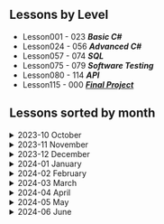 ## Lessons by Level
- Lesson001 - 023 ***Basic C#***
- Lesson024 - 056 ***Advanced C#***
- Lesson057 - 074 ***SQL***
- Lesson075 - 079 ***Software Testing***
- Lesson080 - 114 ***API***
- Lesson115 - 000 ***[Final Project](/Lesson0115/)***

## Lessons sorted by month

<details>
<summary>2023-10 October</summary>

#### [Lesson 1 (2023-10-30)](/Lesson0001)

- Variables and Printing out to Console

#### [Lesson 2 (2023-10-31)](/Lesson0002)

- Strings

</details>

<details>
<summary>2023-11 November</summary>

#### [Lesson 3 (2023-11-06)](/Lesson0003)

- Conditionals IF

#### [Lesson 4 (2023-11-07)](/Lesson0004)

- Conditionals Switch
- Switch expression

#### [Lesson 5 (2023-11-08)](/Lesson0005)

- String manipulation

#### [Lesson 6 (2023-11-09)](/Lesson0006/ReadMe.md)

- Going over the completed left over tasks from other days

#### [Lesson 7 (2023-11-13)](/Lesson0007)

- While loop
- Continuation is in Lesson 8

#### [Lesson 8 (2023-11-14)](/Lesson0008)

- Do While loop
- Task numeration continues in Lesson 7

#### [Lesson 9 (2023-11-15)](/Lesson0009)

- Methods
- Recursion

#### [Lesson 10 (2023-11-16)](/Lesson0010)

- REF and OUT in Functions

#### [Lesson 11 (2023-11-20)](/Lesson0011)

- For Loop

#### [Lesson 12 (2023-11-21)](/Lesson0012)

- Debugging
- StringBuilder
- StopWatch

#### [Lesson 13 (2023-11-22)](/Lesson0013)

- Arrays
- String Array functions

#### [Lesson 14 (2023-11-23)](/Lesson0014)

- Multidimensional Arrays
- Foreach loop
    - Haven't completed Project1 (Tic Tac Toe)

#### [Lesson 15 (2023-11-27)](/Lesson0015/ReadMe.md)

- Continuation of Lesson14

#### [Lesson 16 (2023-11-28)](/Lesson0016)

- Lists

#### [Lesson 17 (2023-11-29)](/Lesson0017)

- Random variable and it methods
--
- Haven't completed Task3 (Improve Tic Tac Toe)

#### [Lesson 18 (2023-11-30)](/Lesson0018/ReadMe.md)

- Finishing up tasks that were left uncompleted
</details>

<details>
<summary>2023-12 December</summary>

#### [Lesson 19 (2023-12-04)](/Lesson0019/)

- Dictionary
    - Haven't completed Task3.3 and Task4

#### [Lesson 20 (2023-12-05)](/Lesson0020/)

- Project - Brain War

#### [Lesson 21 (2023-12-06)](/Lesson0020/)

- Project - Brain War (Continuing project)

#### [Lesson 22 (2023-12-07)](/Lesson0020/)

- Project - Brain War (Continuing project. Doing Advanced stuff)
- Need to Complete multi-theme function

#### [Lesson 23 (2023-12-11)](/Lesson0020/)

- Project - Brain War. Presentation

#### [Lesson 24 (2023-12-12)](/Lesson0024/)

- OOP (Object Oriented Programming)

#### [Lesson 25 (2023-12-13)](/Lesson0024/)

- Completing all tasks that was left in Lesson24

#### [Lesson 26 (2023-12-14)](/Lesson0026/)

- Methods in Class
- Method overloading
- Additional task (Not Completed)

#### [Lesson 27 (2023-12-18)](/Lesson0027/)

- Class inheritance
- Virtual methods

#### [Lesson 28 (2023-12-19)](/Lesson0027/)

- Continuing Lesson27
    - Task2 3rd subtask not done
    - Task4 2nd subtask not done

#### [Lesson 29 (2023-12-20)](/Lesson0029/)

- Abstraction

#### [Lesson 30 (2023-12-21)](/Lesson0030/)

- Accessibility (Access modifiers)
    - Task 2 and 4 not completed

#### [Lesson 31 (2023-12-27)](/Lesson0031/)

- Stream
    - File class
    - StreamReader/StreamWriter
    - FileStream
        - Task 3 not completed

#### [Lesson 32 (2023-12-28)](/Lesson0032/)

- Generics

</details>

<details>
<summary>2024-01 January</summary>

#### [Lesson 33 (2024-01-02)](/Lesson0033/)

- Generics
    - Continuation
    - New Tasks

#### [Lesson 34 (2024-01-03)](/Lesson0034/)

- Generics
    - Continuation
    - New Tasks

#### [Lesson 35 (2024-01-04)](/Lesson0035/)

- Exception Handeling (Try Catch Finally)
- Custom exceptions

#### [Lesson 36 (2024-01-08)](/Lesson0036/)

- this keyword
- Extensions methods

#### [Lesson 37 (2024-01-09)](/Lesson0037/)

- Delegates
- Anonymous Methods
    - Task2 and 3 ***NOT*** Completed

#### [Lesson 38 (2024-01-10)](/Lesson0037/)

- **Continuation** of ***Lesson37***
- Delegates
- Anonymous Methods

#### [Lesson 39 (2024-01-11)](/Lesson0039/)

- lambda expressions
- LINQ

#### [Lesson 40 (2024-01-15)](/Lesson0040/)

- Continuing Lesson 39 tasks for first half (2h)
- Interfaces
    - IComparable

#### [Lesson 41 (2024-01-16)](/Lesson0041/)

- Continuing Lesson 40 tasks first half of lesson
- Additional Tasks

#### [Lesson 42 (2024-01-17)](/Lesson0042/)

- Continuing [Lesson41](/Lesson41/) tasks
- Started Project - ***ATM***

#### [Lesson 43 (2024-01-18)](/Lesson0042/)

- Continuing Project - ***ATM***

#### [Lesson 44 (2024-01-22)](/Lesson0042/)

- Continuing Project - ***ATM***

#### [Lesson 45 (2024-01-23)](/Lesson0042/)

- Continuing Project - ***ATM***

#### [Lesson 46 (2024-01-24)](/Lesson0042/)

- Continuing Project - ***ATM***
- Presnetation
- Bug fixes
    - Need to make advanced stuff

#### [Lesson 47 (2024-01-25)](/Lesson0042/)

- Project - ***ATM*** Presnetations

#### [Lesson 48 (2024-01-29)](/Lesson0048/)

- Async programming
    - Threads
    - await

#### [Lesson 49 (2024-01-30)](/Lesson0049/)

- Async programming
    - Threads
    - await
- Software Architecture
    - Theory only

#### [Lesson 50 (2024-01-31)](/Lesson0050/)

- Advanced C# Exam
</details>

<details>
<summary>2024-02 February</summary>

#### [Lesson 51 (2024-02-01)](/Lesson0050/)

- Advanced C# Exam

#### [Lesson 52 (2024-02-05)](/Lesson0050/)

- Advanced C# Exam

#### [Lesson 53 (2024-02-06)](/Lesson0050/)

- Advanced C# Exam

#### [Lesson 54 (2024-02-07)](/Lesson0050/)

- Advanced C# Exam

#### [Lesson 55 (2024-02-08)](/Lesson0050/)

- Advanced C# Exam

#### [Lesson 56 (2024-02-12)](/Lesson0050/)

- Advanced C# Exam
    - ***Presentation***

#### [Lesson 57 (2024-02-13)](/Lesson0057/)

- DB

#### [Lesson 58 (2024-02-13)](/Lesson0058/)

- DBMS (Database Managament Systems)
    - Wider use of WHERE statment
    - GROUP BY

#### [Lesson 59 (2024-02-14)](/Lesson0059/)

- SQL Joins

#### [Lesson 60 (2024-02-15)](/Lesson0060/)

- SQL Joins more advanced

#### [Lesson 61 (2024-02-19)](/Lesson0061/)

- Database design

#### [Lesson 62 (2024-02-20)](/Lesson0062/)

- Entity Framwork core

#### [Lesson 63 (2024-02-21)](/Lesson0062/)

- Continuing DB
    - CRUD
        - Need to redo DB relationship
        - Rewrite Code

#### [Lesson 64 (2024-02-22)](/Lesson0064/)

- NoSql
- [MongoDB](https://cloud.mongodb.com)

#### [Lesson 65 (2024-02-26)](/Lesson0065/)

- [MongoDB](https://cloud.mongodb.com)

#### [Lesson 66 (2024-02-27)](/Lesson0066/)

- Entity framework
    - Many to Many relationship

#### [Lesson 67 (2024-02-28)](/Lesson0066/)

- Entity framework (***Continuing***)
    - Many to Many relationship

#### [Lesson 68 (2024-02-29)](/Lesson0068/)

- Entity framework
    - Lazy and Eager Loading
- Micro-ORM vs ORM (***O***bject***R***elation***M***apping)
    - Entity Framework Core is ORM
    - Dapper is Micro-ORM

</details>

<details>
<summary>2024-03 March</summary>

#### [Lesson 69 (2024-03-04)](/Lesson0069/)

- Dapper (Mico-ORM)

#### [Lesson 70 (2024-03-05)](/Lesson0069/)

- Repetition of DBs

#### [Lesson 71 (2024-03-06)](/Lesson0071/)

- DB exams

#### [Lesson 72 (2024-03-07)](/Lesson0071/)

- DB exams ***Continuation***

#### [Lesson 73 (2024-03-12)](/Lesson0071/)

- DB exams ***Continuation***

#### [Lesson 74 (2024-03-13)](/Lesson0071/)

- DB exams ***Presentation***

#### [Lesson 75 (2024-03-14)](/Lesson0075/)

- Software Testing
    - Unit Testing ***(Need to be completed)***

#### [Lesson 76 (2024-03-18)](/Lesson0076/)

- Software Testing
    - Integration Testing

#### [Lesson 77 (2024-03-19)](/Lesson0076/)

- Software Testing
    - Integration Testing

#### [Lesson 78 (2024-03-20)](/Lesson0078/)

- Software Testing
    - Mocking

#### [Lesson 79 (2024-03-21)](/Lesson0078/)

- Software Testing

#### [Lesson 80 (2024-03-25)](/Lesson0080/)

- .NET API
    - REST API

#### [Lesson 81 (2024-03-26)](/Lesson0081/)

- .NET API
    - Lesson 80 Revision
    - ***Mini API***
    - ***Dependecy injection***

#### [Lesson 82 (2024-03-27)](/Lesson0081/)

- .NET API
    - ***Mini API***
    - ***Dependecy injection***
    - ***Continuation***

#### [Lesson 83 (2024-03-28)](/Lesson0081/)

- .NET API
    - ***Mini API***
    - ***Dependecy injection***
    - ***Continuation***
    - ***Additional Tasks***

</details>
<details>
<summary>2024-04 April</summary>

#### [Lesson 84 (2024-04-02)](/Lesson0084/)

- .NET API
    - ***Dependecy injection***
    - ***Recap***
    - ***Transient***
    - ***Data transmission***

#### [Lesson 85 (2024-04-03)](/Lesson0084/)

- .NET API
    - ***Dependecy injection***
    - ***Using DB with API***

> [!TIP]
> - Helpfull [link](https://medium.com/swlh/creating-a-multi-project-net-core-database-solution-a69decdf8d7e) how project was set up with Rokas help
> - Check ***Lesson84 Push*** to see ***Original Lesson84*** project

#### [Lesson 86 (2024-04-04)](/Lesson0086/)

- .NET API
    - ***Getting data from external API***

#### [Lesson 87 (2024-04-08)](/Lesson0086/)

- .NET API
    - Getting data from external API ***Cotinuation***

#### [Lesson 88 (2024-04-09)](/Lesson0088/)

- .NET API
    - ActionResult<T>
    - Wroking in team
     - [Naming convention for GIT](https://medium.com/@abhay.pixolo/naming-conventions-for-git-branches-a-cheatsheet-8549feca2534)

#### [Lesson 89 (2024-04-10)](/Lesson0088/)

- .NET API
    - ActionResult<T>
    - Wroking in team ***Continuation***

#### [Lesson 90 (2024-04-11)](/Lesson0088/)

- .NET API
    - ActionResult<T>
    - Wroking in team. Continuation
    - ***Project presentation***
    - Added Local folder where I can work localy

#### [Lesson 91 (2024-04-15)](/Lesson0091/)

- .NET API
    - xUnit Tests

#### [Lesson 92 (2024-04-16)](/Lesson0092/)

- .NET API
    - xUnit Tests
    - Endpoint is given by lecturer

#### [Lesson 93 (2024-04-17)](/Lesson0093/)

- .NET API
    - JWT Token (JSON Web Token)
        - Authentication

#### [Lesson 94 (2024-04-18)](/Lesson0093/)

- .NET API
    - JWT Token (JSON Web Token)
        - Authentication (Continuation)

#### [Lesson 95 (2024-04-22)](/Lesson0093/)

- .NET API
    - JWT Token (JSON Web Token)
        - Authentication (Continuation)
        - Authorization
    
#### [Lesson 96 (2024-04-23)](/Lesson0096/)

- .NET API
    - API key authorization

#### [Lesson 97 (2024-04-24)](/Lesson0097/)

- .NET API
    - Team Work

#### [Lesson 98 (2024-04-25)](/Lesson0097/)

- .NET API
    - Team Work

#### [Lesson 99 (2024-04-29)](/Lesson0097/)

- .NET API
    - Team Work

#### [Lesson 100 (2024-04-30)](/Lesson0097/)

- .NET API
    - Team Work

</details>
<details>
<summary>2024-05 May</summary>

#### [Lesson 101 (2024-05-02)](/Lesson0097/)

- .NET API
    - Team Work

#### [Lesson 102 (2024-05-06)](/Lesson0102/)

- .NET API
    - Deploy to Azure

#### [Lesson 103 (2024-05-07)](/Lesson0103/)

- .NET API
    - Files

#### [Lesson 104 (2024-05-08)](/Lesson0103/)

- .NET API
    - Files
     - Need to add multiple download (Need to zip everything)

#### [Lesson 105 (2024-05-09)](/Lesson0105/)

- .NET API
    - Multi-Project structure
     - Need to added Unit Tests

#### [Lesson 106 (2024-05-13)](/Lesson0106/)

- .NET API
    - Repetition before exam #1

#### [Lesson 107 (2024-05-14)](/Lesson0106/)

- .NET API
    - Repetition before exam #2
    - Frontend Basics (In Video) #1

#### [Lesson 108 (2024-05-15)](/Lesson0106/)

- .NET API
    - Repetition before exam #3
    - More Frontend Basics (In Video) #2

#### [Lesson 109 (2024-05-16)](/Lesson0106/)

- .NET API
    - Repetition before exam #4
    - More Frontend Basics (In Video) #3

#### [Lesson 110 (2024-05-20)](/Lesson0106/)

- .NET API
    - Repetition before exam #5
    - More Frontend Basics (In Video) #4

#### [Lesson 111 (2024-05-21)](/Lesson0106/)

- .NET API
    - Repetition before exam #6
    - Serilog #1 (Video)

#### [Lesson 112 (2024-05-22)](/Lesson0106/)

- .NET API
    - Repetition before exam #7
    - AutoMapper (Video)

#### [Lesson 113 (2024-05-23)](/Lesson0106/)

- .NET API
    - Repetition before exam #8
    - Presentation #1

#### [Lesson 114 (2024-05-27)](/Lesson0106/)

- .NET API
    - Presentation #2

#### [Lesson 115 (2024-05-28)](/Lesson0115/)

- Final Priject #1

#### [Lesson 116 (2024-05-29)](/Lesson0115/)

- Final Priject #2

#### [Lesson 117 (2024-05-30)](/Lesson0115/)

- Final Priject #3

</details>
<details>
<summary>2024-06 June</summary>

#### [Lesson 118 (2024-06-03)](/Lesson0115/)

- Final Priject #4
    
</details>